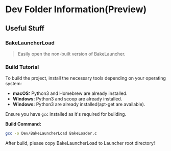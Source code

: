 # Dev Folder Information(Preview)

## Useful Stuff

### BakeLauncherLoad

> Easily open the non-built version of BakeLauncher.

### Build Tutorial

To build the project, install the necessary tools depending on your operating system:

- **macOS:** Python3 and Homebrew are already installed.
- **Windows:** Python3 and scoop are already installed.
- **Windows:** Python3 are already installed(apt-get are available).

Ensure you have `gcc` installed as it's required for building.

**Build Command:**
```bash
gcc -o Dev/BakeLauncherLoad BakeLoader.c
```
After build, please copy BakeLauncherLoad to Launcher root directory!

